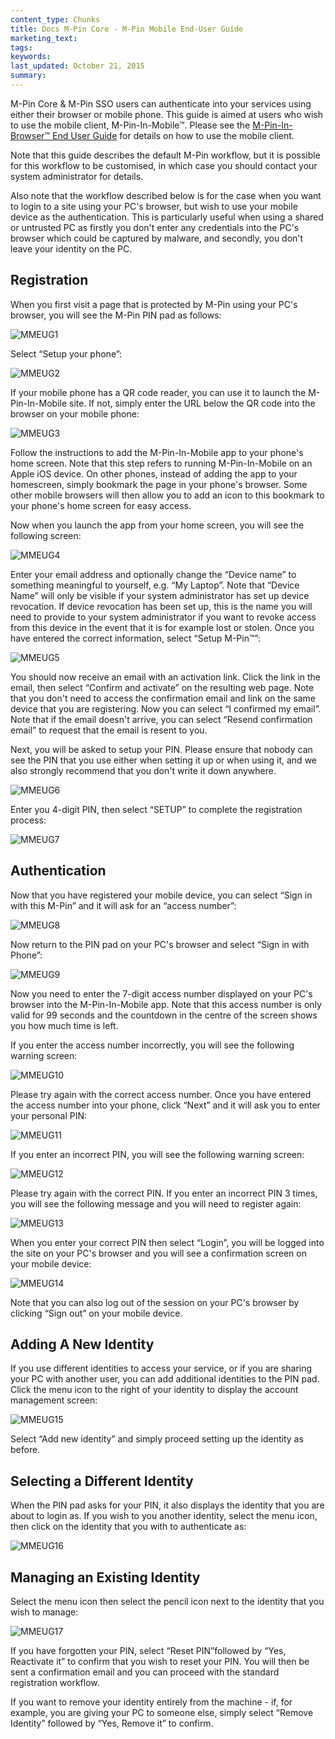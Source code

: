 ```yaml
---
content_type: Chunks
title: Docs M-Pin Core - M-Pin Mobile End-User Guide
marketing_text:
tags: 
keywords: 
last_updated: October 21, 2015
summary: 
---
```


M-Pin Core & M-Pin SSO users can authenticate into your services using either their browser or mobile phone. This guide is aimed at users who wish to use the mobile client, M-Pin-In-Mobile™. Please see the [M-Pin-In-Browser™ End User Guide](/docs/m-pin-core/mpin-in-browser-end-user-guide) for details on how to use the mobile client.

Note that this guide describes the default M-Pin workflow, but it is possible for this workflow to be customised, in which case you should contact your system administrator for details.

Also note that the workflow described below is for the case when you want to login to a site using your PC's browser, but wish to use your mobile device as the authentication. This is particularly useful when using a shared or untrusted PC as firstly you don't enter any credentials into the PC's browser which could be captured by malware, and secondly, you don't leave your identity on the PC.

## Registration

When you first visit a page that is protected by M-Pin using your PC's browser, you will see the M-Pin PIN pad as follows:

![MMEUG1](/img/MMEUG1.png)

Select “Setup your phone”:

![MMEUG2](/img/MMEUG2.png)

If your mobile phone has a QR code reader, you can use it to launch the M-Pin-In-Mobile site. If not, simply enter the URL below the QR code into the browser on your mobile phone:

![MMEUG3](/img/MMEUG3.png)

Follow the instructions to add the M-Pin-In-Mobile app to your phone's home screen. Note that this step refers to running M-Pin-In-Mobile on an Apple iOS device. On other phones, instead of adding the app to your homescreen, simply bookmark the page in your phone's browser. Some other mobile browsers will then allow you to add an icon to this bookmark to your phone's home screen for easy access.

Now when you launch the app from your home screen, you will see the following screen:

![MMEUG4](/img/MMEUG4.jpg)

Enter your email address and optionally change the “Device name” to something meaningful to yourself, e.g. “My Laptop”. Note that “Device Name” will only be visible if your system administrator has set up device revocation. If device revocation has been set up, this is the name you will need to provide to your system administrator if you want to revoke access from this device in the event that it is for example lost or stolen. Once you have entered the correct information, select “Setup M-Pin™”:

![MMEUG5](/img/MMEUG5.jpg)

You should now receive an email with an activation link. Click the link in the email, then select “Confirm and activate” on the resulting web page. Note that you don't need to access the confirmation email and link on the same device that you are registering. Now you can select “I confirmed my email”. Note that if the email doesn't arrive, you can select “Resend confirmation email” to request that the email is resent to you.

Next, you will be asked to setup your PIN. Please ensure that nobody can see the PIN that you use either when setting it up or when using it, and we also strongly recommend that you don't write it down anywhere.

![MMEUG6](/img/MMEUG6.jpg)

Enter you 4-digit PIN, then select “SETUP” to complete the registration process:

![MMEUG7](/img/MMEUG7.jpg)

## Authentication

Now that you have registered your mobile device, you can select “Sign in with this M-Pin” and it will ask for an “access number”:

![MMEUG8](/img/MMEUG8.jpg)

Now return to the PIN pad on your PC's browser and select “Sign in with Phone”:

![MMEUG9](/img/MMEUG9.png)

Now you need to enter the 7-digit access number displayed on your PC's browser into the M-Pin-In-Mobile app. Note that this access number is only valid for 99 seconds and the countdown in the centre of the screen shows you how much time is left.

If you enter the access number incorrectly, you will see the following warning screen:

![MMEUG10](/img/MMEUG10.jpg)

Please try again with the correct access number.
Once you have entered the access number into your phone, click “Next” and it will ask you to enter your personal PIN:

![MMEUG11](/img/MMEUG11.jpg)

If you enter an incorrect PIN, you will see the following warning screen:

![MMEUG12](/img/MMEUG12.jpg)

Please try again with the correct PIN. If you enter an incorrect PIN 3 times, you will see the following message and you will need to register again:

![MMEUG13](/img/MMEUG13.jpg)

When you enter your correct PIN then select “Login”, you will be logged into the site on your PC's browser and you will see a confirmation screen on your mobile device:

![MMEUG14](/img/MMEUG14.jpg)

Note that you can also log out of the session on your PC's browser by clicking “Sign out” on your mobile device.

## Adding A New Identity

If you use different identities to access your service, or if you are sharing your PC with another user, you can add additional identities to the PIN pad. Click the menu icon to the right of your identity to display the account management screen:

![MMEUG15](/img/MMEUG15.jpg)

Select “Add new identity” and simply proceed setting up the identity as before.

## Selecting a Different Identity

When the PIN pad asks for your PIN, it also displays the identity that you are about to login as. If you wish to you another identity, select the menu icon, then click on the identity that you with to authenticate as:

![MMEUG16](/img/MMEUG16.jpg)

## Managing an Existing Identity

Select the menu icon then select the pencil icon next to the identity that you wish to manage:

![MMEUG17](/img/MMEUG17.jpg)

If you have forgotten your PIN, select “Reset PIN”followed by “Yes, Reactivate it” to confirm that you wish to reset your PIN. You will then be sent a confirmation email and you can proceed with the standard registration workflow.  

If you want to remove your identity entirely from the machine - if, for example, you are giving your PC to someone else, simply select “Remove Identity” followed by “Yes, Remove it” to confirm.
